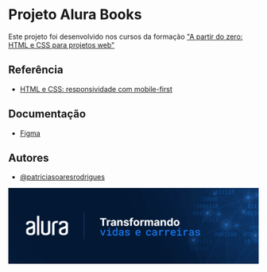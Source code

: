 # Projeto Alura Books

Este projeto foi desenvolvido nos cursos da formação ["A partir do zero: HTML e CSS para projetos web"](https://www.alura.com.br/formacao-html-css)

## Referência

- [HTML e CSS: responsividade com mobile-first](https://cursos.alura.com.br/course/html-css-responsividade-mobile-first)

## Documentação

- [Figma](https://www.figma.com/file/sSMbIqKaGBd66Y8roxTk2p/AluraBooks)

## Autores

- [@patriciasoaresrodrigues](https://github.com/patriciasoaresrodrigues)

![Alura](https://raw.githubusercontent.com/patriciasoaresrodrigues/projeto-alura-books/dev/assets/img/logo-alura.png)
